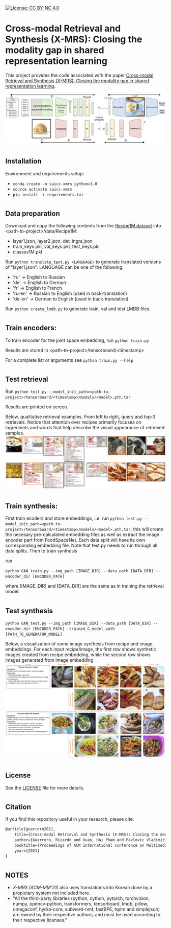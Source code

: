 [![License: CC BY-NC 4.0](https://img.shields.io/badge/License-CC%20BY--NC%204.0-lightgrey.svg)](https://creativecommons.org/licenses/by-nc/4.0/)

# Cross-modal Retrieval and Synthesis (X-MRS): Closing the modality gap in shared representation learning



This project provides the code associated with the paper
[Cross-modal Retrieval and Synthesis (X-MRS): Closing the modality gap in shared representation learning](https://arxiv.org/abs/2012.01345).

![Alt text](images/diagram.png?raw=true "Title")

#
## Installation
Environment and requirements setup:

* `conda create -n saicc-xmrs python=3.8`
* `source activate saicc-xmrs`
* `pip install -r requirements.txt`


#
## Data preparation
Download and copy the following contents from the [Recipe1M dataset](http://pic2recipe.csail.mit.edu/) into \<path-to-project\>/data/Recipe1M:

* layer1.json, layer2.json, det_ingrs.json
* train_keys.pkl, val_keys.pkl, test_keys.pkl
* classes1M.pkl

Run `python translate_text.py <LANGUAGE>` to generate translated versions of "layer1.json". LANGUAGE can be one of the following:
* 'ru' -> English to Russian
* 'de' -> English to German
* 'fr' -> English to French
* 'ru-en' -> Russian to English (used in back-translation)
* 'de-en' -> German to English (used in back-translation)

Run `python create_lmdb.py` to generate train, val and test LMDB files.


#
## Train encoders:
To train encoder for the joint space embedding, run `python train.py`

Results are stored in \<path-to-project>/tensorboard/\<timestamp>

For a complete list or arguments see `python train.py --help`

#
## Test retrieval
Run  `python test.py --model_init_path=<path-to-project>/tensorboard/<timestamp>/models/<model>.pth.tar`

Results are printed on screen.

Below, qualitative retrieval examples. From left to right, query and top-3 retrievals. Notice that attention over recipes primarily focuses on ingredients and words that help describe the visual appearance of retrieved samples.
![Alt text](images/retrievals.png?raw=true "Title")

#
## Train synthesis:
First train ecoders and store embeddings, i.e. run `python test.py --model_init_path=<path-to-project>/tensorboard/<timestamp>/models/<model>.pth.tar`, this will create the necesary pre-calculated embedding files as well as extract the image encoder part from FoodSpaceNet. Each data split will have its own corresponding embedding file. Note that test.py needs to run through all data splits. Then to train synthesis

run

`python GAN_train.py --img_path [IMAGE_DIR] --data_path [DATA_DIR] --encoder_dir [ENCODER_PATH]`

where [IMAGE_DIR] and [DATA_DIR] are the same as in training the retrieval model.

#
## Test synthesis

`python GAN_test.py --img_path [IMAGE_DIR] --data_path [DATA_DIR] --encoder_dir [ENCODER_PATH] -trained_G_model_path [PATH_TO_GENERATOR_MODEL]`

Below, a visualization of some image synthesis from recipe and image embeddings. For each input recipe/image, the first row shows synthetic images created from recipe embedding, while the second row shows images generated from image embedding
![Alt text](images/synthesis.png?raw=true "Title")

#
## License
See the [LICENSE](LICENSE) file for more details.

#
## Citation
If you find this repository useful in your research, please cite:

```latex
@article{guerrero2021,
    title={Cross-modal Retrieval and Synthesis (X-MRS): Closing the modality gap in shared representation learning},
    author={Guerrero, Ricardo and Xuan, Hai Pham and Pavlovic Vladimir},
    booktitle={Proceedings of ACM international conference on Multimedia},
    year={2021}
}
```


#
## NOTES
* *X-MRS (ACM-MM'21)* also uses translations into Korean done by a propietary system not included here.
* "All the third-party libraries (python, cython, pytorch, torchvision, numpy, opencv-python, transformers, tensorboard, lmdb, pillow, omegaconf, hydra-core, subword-nmt, fastBPE, tqdm and simplejson) are owned by their respective authors, and must be used according to their respective licenses."
